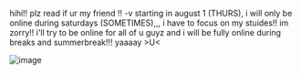 hihi!! plz read if ur my friend !! -v
starting in august 1 (THURS), i will only be online during saturdays (SOMETIMES),,, i have to focus on my stuides!! im zorry!! i'll try to be online for all of u guyz and i will be fully online during breaks and summerbreak!!! yaaaay >U<

![image](https://github.com/user-attachments/assets/f008e9e8-55d3-47df-afe5-5b9d1b23a192)
